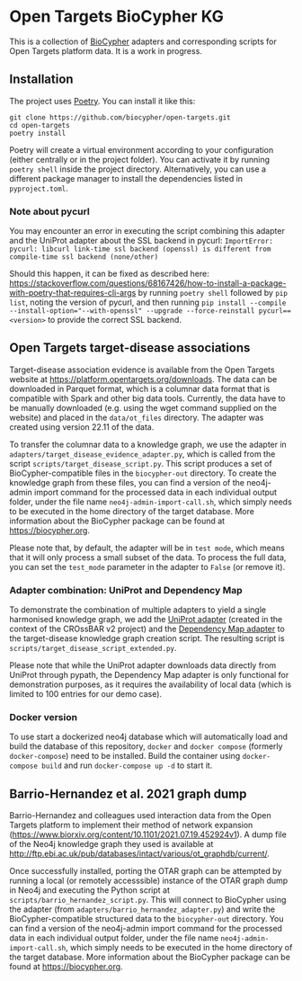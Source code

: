 # Open Targets BioCypher KG

This is a collection of [BioCypher](https://biocypher.org) adapters and
corresponding scripts for Open Targets platform data. It is a work in progress.

## Installation

The project uses [Poetry](https://python-poetry.org). You can install it like
this:

```
git clone https://github.com/biocypher/open-targets.git
cd open-targets
poetry install
```

Poetry will create a virtual environment according to your configuration (either
centrally or in the project folder). You can activate it by running `poetry
shell` inside the project directory. Alternatively, you can use a different
package manager to install the dependencies listed in `pyproject.toml`.

### Note about pycurl

You may encounter an error in executing the script combining this adapter and
the UniProt adapter about the SSL backend in pycurl: `ImportError: pycurl:
libcurl link-time ssl backend (openssl) is different from compile-time ssl
backend (none/other)`

Should this happen, it can be fixed as described here:
https://stackoverflow.com/questions/68167426/how-to-install-a-package-with-poetry-that-requires-cli-args
by running `poetry shell` followed by `pip list`, noting the version of pycurl,
and then running `pip install --compile --install-option="--with-openssl"
--upgrade --force-reinstall pycurl==<version>` to provide the correct SSL
backend.

## Open Targets target-disease associations

Target-disease association evidence is available from the Open Targets website
at https://platform.opentargets.org/downloads. The data can be downloaded in
Parquet format, which is a columnar data format that is compatible with Spark
and other big data tools. Currently, the data have to be manually downloaded
(e.g. using the wget command supplied on the website) and placed in the
`data/ot_files` directory. The adapter was created using version 22.11 of the
data.

To transfer the columnar data to a knowledge graph, we use the adapter in
`adapters/target_disease_evidence_adapter.py`, which is called from the script
`scripts/target_disease_script.py`. This script produces a set of
BioCypher-compatible files in the `biocypher-out` directory. To create the
knowledge graph from these files, you can find a version of the neo4j-admin
import command for the processed data in each individual output folder, under
the file name `neo4j-admin-import-call.sh`, which simply needs to be executed in
the home directory of the target database. More information about the BioCypher
package can be found at https://biocypher.org.

Please note that, by default, the adapter will be in `test mode`, which means
that it will only process a small subset of the data. To process the full data,
you can set the `test_mode` parameter in the adapter to `False` (or remove it).

### Adapter combination: UniProt and Dependency Map

To demonstrate the combination of multiple adapters to yield a single harmonised
knowledge graph, we add the [UniProt
adapter](https://github.com/HUBioDataLab/CROssBAR-BioCypher-Migration) (created
in the context of the CROssBAR v2 project) and the [Dependency Map
adapter](https://github.com/saezlab/DepMap-BioCypher) to the target-disease
knowledge graph creation script. The resulting script is
`scripts/target_disease_script_extended.py`.

Please note that while the UniProt adapter downloads data directly from UniProt
through pypath, the Dependency Map adapter is only functional for demonstration
purposes, as it requires the availability of local data (which is limited to
100 entries for our demo case).

### Docker version
To use start a dockerized neo4j database which will automatically load and build 
the database of this repository, `docker` and `docker compose` (formerly 
`docker-compose`) need to be installed. Build the container using `docker-compose
build` and run `docker-compose up -d` to start it.

## Barrio-Hernandez et al. 2021 graph dump

Barrio-Hernandez and colleagues used interaction data from the Open Targets
platform to implement their method of network expansion
(https://www.biorxiv.org/content/10.1101/2021.07.19.452924v1). A dump file of
the Neo4j knowledge graph they used is available at
http://ftp.ebi.ac.uk/pub/databases/intact/various/ot_graphdb/current/.

Once successfully installed, porting the OTAR graph can be attempted by running
a local (or remotely accesssible) instance of the OTAR graph dump in Neo4j and
executing the Python script at `scripts/barrio_hernandez_script.py`. This will
connect to BioCypher using the adapter (from
`adapters/barrio_hernandez_adapter.py`) and write the BioCypher-compatible
structured data to the `biocypher-out` directory. You can find a version of the
neo4j-admin import command for the processed data in each individual output
folder, under the file name `neo4j-admin-import-call.sh`, which simply needs to
be executed in the home directory of the target database. More information about
the BioCypher package can be found at https://biocypher.org.
